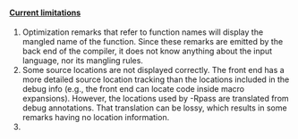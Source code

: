 #### [Current limitations](https://clang.llvm.org/docs/UsersManual.html#id25)[](https://clang.llvm.org/docs/UsersManual.html#current-limitations "Link to this heading")
1. Optimization remarks that refer to function names will display the mangled name of the function. Since these remarks are emitted by the back end of the compiler, it does not know anything about the input language, nor its mangling rules.
2. Some source locations are not displayed correctly. The front end has a more detailed source location tracking than the locations included in the debug info (e.g., the front end can locate code inside macro expansions). However, the locations used by -Rpass are translated from debug annotations. That translation can be lossy, which results in some remarks having no location information.
3. 